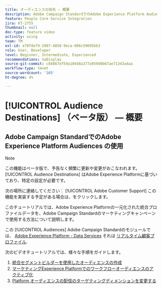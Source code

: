 ```yaml
---
title: オーディエンスの宛先 — 概要
description: Adobe Campaign StandardでのAdobe Experience Platform Audiences の使用方法を説明します
feature: People Core Service Integration
jira: KT-2755
thumbnail: null
doc-type: feature video
activity: using
team: TM
exl-id: e70fdef9-2907-4858-9eca-006c59695bb3
role: User, Developer
level: Beginner, Intermediate, Experienced
recommendations: noDisplay
source-git-commit: c84867ef59a10448a377a959d0b67ae71343a4aa
workflow-type: tm+mt
source-wordcount: '165'
ht-degree: 4%

---
```


# [!UICONTROL Audience Destinations] （ベータ版） — 概要

## Adobe Campaign StandardでのAdobe Experience Platform Audiences の使用

>[!NOTE]
>
>この機能はベータ版で、予告なく頻繁に更新や変更がおこなわれます。 [!UICONTROL Audience Destinations] はAdobe Experience Platformに基づいており、特定の設定が必要です。
>
>次の場所に連絡してください： [!UICONTROL Adobe Customer Support] この機能を実装する予定がある場合は、をクリックします。
>

このチュートリアルでは、Adobe Experience Platformの一元化された統合プロファイルデータを、Adobe Campaign Standardのマーケティングキャンペーンで使用する方法について説明します。

この [!UICONTROL Audiences] Adobe Campaign Standardのモジュールでは、 [Adobe Experience Platform - Data Services](https://www.adobe.io/apis/experienceplatform/home/services.html) それは [リアルタイム顧客プロファイル](https://experienceleague.adobe.com/docs/platform-learn/tutorials/profiles/understanding-the-real-time-customer-profile.html?lang=en).

次のビデオチュートリアルでは、様々な手順をガイドします。

1. [統合セグメントビルダーを使用したオーディエンスの作成](/help/profiles-and-audiences/audience-destinations/creating-audiences-using-segment-builder.md)
2. [マーケティングExperience Platformでのワークフローオーディエンスのアクティブ化](/help/profiles-and-audiences/audience-destinations/activating-aep-audiences.md)
3. [Platform オーディエンスの配信のターゲティングディメンションを変更する](/help/profiles-and-audiences/audience-destinations/changing-targeting-dimension.md)
